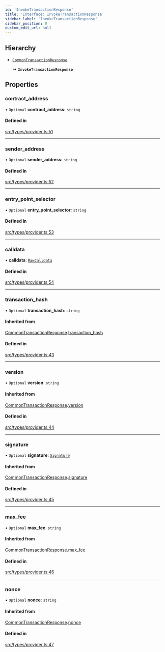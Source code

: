 ```yaml
---
id: 'InvokeTransactionResponse'
title: 'Interface: InvokeTransactionResponse'
sidebar_label: 'InvokeTransactionResponse'
sidebar_position: 0
custom_edit_url: null
---
```


## Hierarchy

- [`CommonTransactionResponse`](CommonTransactionResponse.md)

  ↳ **`InvokeTransactionResponse`**

## Properties

### contract_address

• `Optional` **contract_address**: `string`

#### Defined in

[src/types/provider.ts:51](https://github.com/PhilippeR26/starknet.js/blob/d3c8cca/src/types/provider.ts#L51)

---

### sender_address

• `Optional` **sender_address**: `string`

#### Defined in

[src/types/provider.ts:52](https://github.com/PhilippeR26/starknet.js/blob/d3c8cca/src/types/provider.ts#L52)

---

### entry_point_selector

• `Optional` **entry_point_selector**: `string`

#### Defined in

[src/types/provider.ts:53](https://github.com/PhilippeR26/starknet.js/blob/d3c8cca/src/types/provider.ts#L53)

---

### calldata

• **calldata**: [`RawCalldata`](../modules.md#rawcalldata)

#### Defined in

[src/types/provider.ts:54](https://github.com/PhilippeR26/starknet.js/blob/d3c8cca/src/types/provider.ts#L54)

---

### transaction_hash

• `Optional` **transaction_hash**: `string`

#### Inherited from

[CommonTransactionResponse](CommonTransactionResponse.md).[transaction_hash](CommonTransactionResponse.md#transaction_hash)

#### Defined in

[src/types/provider.ts:43](https://github.com/PhilippeR26/starknet.js/blob/d3c8cca/src/types/provider.ts#L43)

---

### version

• `Optional` **version**: `string`

#### Inherited from

[CommonTransactionResponse](CommonTransactionResponse.md).[version](CommonTransactionResponse.md#version)

#### Defined in

[src/types/provider.ts:44](https://github.com/PhilippeR26/starknet.js/blob/d3c8cca/src/types/provider.ts#L44)

---

### signature

• `Optional` **signature**: [`Signature`](../modules.md#signature)

#### Inherited from

[CommonTransactionResponse](CommonTransactionResponse.md).[signature](CommonTransactionResponse.md#signature)

#### Defined in

[src/types/provider.ts:45](https://github.com/PhilippeR26/starknet.js/blob/d3c8cca/src/types/provider.ts#L45)

---

### max_fee

• `Optional` **max_fee**: `string`

#### Inherited from

[CommonTransactionResponse](CommonTransactionResponse.md).[max_fee](CommonTransactionResponse.md#max_fee)

#### Defined in

[src/types/provider.ts:46](https://github.com/PhilippeR26/starknet.js/blob/d3c8cca/src/types/provider.ts#L46)

---

### nonce

• `Optional` **nonce**: `string`

#### Inherited from

[CommonTransactionResponse](CommonTransactionResponse.md).[nonce](CommonTransactionResponse.md#nonce)

#### Defined in

[src/types/provider.ts:47](https://github.com/PhilippeR26/starknet.js/blob/d3c8cca/src/types/provider.ts#L47)
